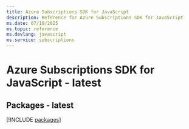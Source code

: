 ```yaml
---
title: Azure Subscriptions SDK for JavaScript
description: Reference for Azure Subscriptions SDK for JavaScript
ms.date: 07/10/2025
ms.topic: reference
ms.devlang: javascript
ms.service: subscriptions
---
```

# Azure Subscriptions SDK for JavaScript - latest
## Packages - latest
[!INCLUDE [packages](subscriptions-index.md)]